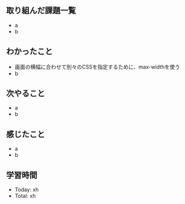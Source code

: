 ## 取り組んだ課題一覧
- a
- b
## わかったこと
- 画面の横幅に合わせて別々のCSSを指定するために、max-widthを使う
- b
## 次やること
- a
- b
## 感じたこと
- a
- b
## 学習時間
- Today: xh
- Total: xh
